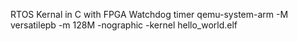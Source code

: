 RTOS Kernal in C with FPGA Watchdog timer
qemu-system-arm -M versatilepb -m 128M -nographic -kernel hello_world.elf
